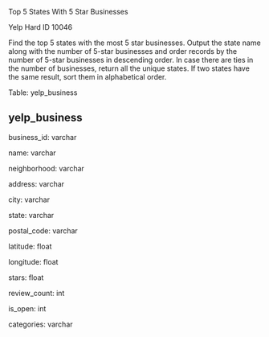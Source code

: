 Top 5 States With 5 Star Businesses

Yelp Hard ID 10046

Find the top 5 states with the most 5 star businesses. Output the state name along with the number of 5-star businesses and order records by the number of 5-star businesses in descending order. In case there are ties in the number of businesses, return all the unique states. If two states have the same result, sort them in alphabetical order.

Table: yelp_business

yelp_business
-------------

business_id: varchar

name: varchar

neighborhood: varchar

address: varchar

city: varchar

state: varchar

postal_code: varchar

latitude: float

longitude: float

stars: float

review_count: int

is_open: int

categories: varchar